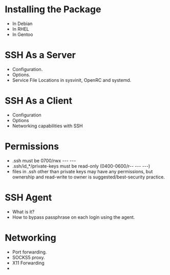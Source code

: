 
# Installing the Package
- In Debian
- In RHEL
- In Gentoo

# SSH As a Server
- Configuration.
- Options.
- Service File Locations in sysvinit, OpenRC and systemd.

# SSH As a Client
- Configuration
- Options
- Networking capabilities with SSH

# Permissions
- .ssh must be 0700/rwx --- ---
- .ssh/id_*/private-keys must be read-only (0400-0600/r-- --- ---)
- files in .ssh other than private keys may have any permissions, but ownership and read-write to owner is suggested/best-security practice.

# SSH Agent
- What is it?
- How to bypass passphrase on each login using the agent.

# Networking
- Port forwarding.
- SOCKS5 proxy.
- X11 Forwarding
- 

